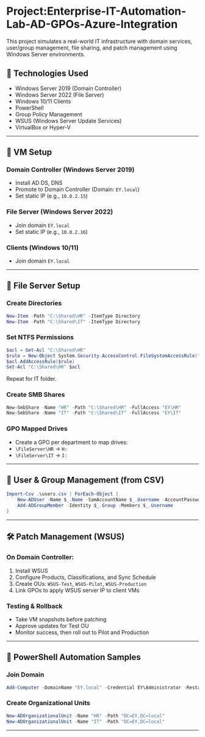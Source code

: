 # Project:Enterprise-IT-Automation-Lab-AD-GPOs-Azure-Integration

This project simulates a real-world IT infrastructure with domain services, user/group management, file sharing, and patch management using Windows Server environments.

## 🔧 Technologies Used
- Windows Server 2019 (Domain Controller)
- Windows Server 2022 (File Server)
- Windows 10/11 Clients
- PowerShell
- Group Policy Management
- WSUS (Windows Server Update Services)
- VirtualBox or Hyper-V

---

## 🧱 VM Setup

### Domain Controller (Windows Server 2019)
- Install AD DS, DNS
- Promote to Domain Controller (Domain: `EY.local`)
- Set static IP (e.g., `10.0.2.15`)

### File Server (Windows Server 2022)
- Join domain `EY.local`
- Set static IP (e.g., `10.0.2.16`)

### Clients (Windows 10/11)
- Join domain `EY.local`

---

## 📁 File Server Setup

### Create Directories
```powershell
New-Item -Path "C:\Shared\HR" -ItemType Directory
New-Item -Path "C:\Shared\IT" -ItemType Directory
```

### Set NTFS Permissions
```powershell
$acl = Get-Acl "C:\Shared\HR"
$rule = New-Object System.Security.AccessControl.FileSystemAccessRule("EY\HR","FullControl","Allow")
$acl.AddAccessRule($rule)
Set-Acl "C:\Shared\HR" $acl
```

Repeat for IT folder.

### Create SMB Shares
```powershell
New-SmbShare -Name "HR" -Path "C:\Shared\HR" -FullAccess "EY\HR"
New-SmbShare -Name "IT" -Path "C:\Shared\IT" -FullAccess "EY\IT"
```

### GPO Mapped Drives
- Create a GPO per department to map drives:
- `\FileServer\HR` → `H:`
- `\FileServer\IT` → `I:`

---

## 🔄 User & Group Management (from CSV)
```powershell
Import-Csv .\users.csv | ForEach-Object {
    New-ADUser -Name $_.Name -SamAccountName $_.Username -AccountPassword (ConvertTo-SecureString $_.Password -AsPlainText -Force) -Enabled $true -Path $_.OU
    Add-ADGroupMember -Identity $_.Group -Members $_.Username
}
```

---

## 🛠️ Patch Management (WSUS)

### On Domain Controller:
1. Install WSUS
2. Configure Products, Classifications, and Sync Schedule
3. Create OUs: `WSUS-Test`, `WSUS-Pilot`, `WSUS-Production`
4. Link GPOs to apply WSUS server IP to client VMs

### Testing & Rollback
- Take VM snapshots before patching
- Approve updates for Test OU
- Monitor success, then roll out to Pilot and Production

---

## 🧪 PowerShell Automation Samples
### Join Domain
```powershell
Add-Computer -DomainName "EY.local" -Credential EY\Administrator -Restart
```

### Create Organizational Units
```powershell
New-ADOrganizationalUnit -Name "HR" -Path "DC=EY,DC=local"
New-ADOrganizationalUnit -Name "IT" -Path "DC=EY,DC=local"
```

---




